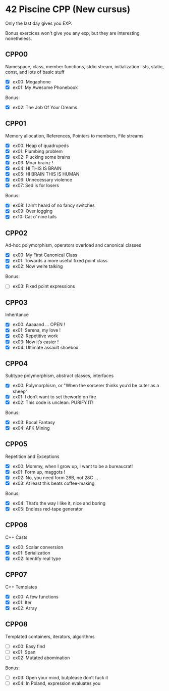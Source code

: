 # 42 Piscine CPP (New cursus)

Only the last day gives you EXP.

Bonus exercices won't give you any exp, but they are
interesting nonetheless.

## CPP00

Namespace, class, member functions,
stdio stream, initialization lists, static,
const, and lots of basic stuff

- [x] ex00: Megaphone
- [x] ex01: My Awesome Phonebook

Bonus:

- [x] ex02: The Job Of Your Dreams

## CPP01

Memory allocation, References, Pointers to members,
File streams

- [x] ex00: Heap of quadrupeds
- [x] ex01: Plumbing problem
- [x] ex02: Plucking some brains
- [x] ex03: Moar brainz !
- [x] ex04: HI THIS IS BRAIN
- [x] ex05: HI BRAIN THIS IS HUMAN
- [x] ex06: Unnecessary violence
- [x] ex07: Sed is for losers

Bonus:

- [x] ex08: I ain’t heard of no fancy switches
- [x] ex09: Over logging
- [x] ex10: Cat o’ nine tails

## CPP02

Ad-hoc polymorphism, operators overload and
canonical classes

- [x] ex00: My First Canonical Class
- [x] ex01: Towards a more useful fixed point class
- [x] ex02: Now we’re talking

Bonus:

- [ ] ex03: Fixed point expressions

## CPP03

Inheritance

- [x] ex00: Aaaaand ... OPEN !
- [x] ex01: Serena, my love !
- [x] ex02: Repetitive work
- [x] ex03: Now it’s easier !
- [x] ex04: Ultimate assault shoebox

## CPP04

Subtype polymorphism, abstract classes, interfaces

- [x] ex00: Polymorphism, or
	"When the sorcerer thinks you’d be cuter as a sheep"
- [x] ex01: I don’t want to set theworld on fire
- [x] ex02: This code is unclean. PURIFY IT!

Bonus:

- [x] ex03: Bocal Fantasy
- [x] ex04: AFK Mining

## CPP05

Repetition and Exceptions

- [x] ex00: Mommy, when I grow up, I want to be a bureaucrat!
- [x] ex01: Form up, maggots !
- [x] ex02: No, you need form 28B, not 28C ...
- [x] ex03: At least this beats coffee-making

Bonus:

- [x] ex04: That’s the way I like it, nice and boring
- [x] ex05: Endless red-tape generator

## CPP06

C++ Casts

- [x] ex00: Scalar conversion
- [x] ex01: Serialization
- [x] ex02: Identify real type

## CPP07

C++ Templates

- [x] ex00: A few functions
- [x] ex01: Iter
- [x] ex02: Array

## CPP08

Templated containers, iterators, algorithms

- [ ] ex00: Easy find
- [ ] ex01: Span
- [ ] ex02: Mutated abomination

Bonus:

- [ ] ex03: Open your mind, butplease don’t fuck it
- [ ] ex04: In Poland, expression evaluates you
